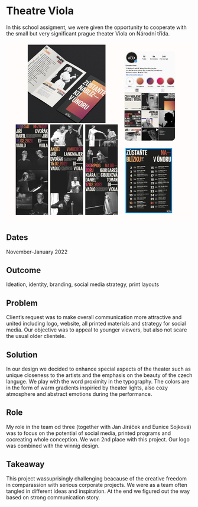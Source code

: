 # Theatre Viola
In this school assigment, we were given the opportunity  to cooperate with the small but very significant prague theater Viola on Národní třída. 

![Alt text description.](case-study-viola.jpg)
## Dates
November-January 2022

## Outcome
Ideation, identity, branding, social media strategy, print layouts 

## Problem
Client’s request was to make overall communication more attractive and united including logo, website, all printed materials and  strategy for social media. Our objective was to appeal to younger viewers, but also not scare the usual older clientele.

## Solution
In our design we decided to enhance special aspects of the theater such as unique closeness to the artists and the emphasis on the beauty of the czech languge. We play with the word proximity in the typography. The colors are in the form of warm gradients inspiried by theater lights, also cozy atmosphere and abstract emotions during the performance.

## Role
My role in the team od three (together with Jan Jiráček and Eunice Sojková) was to focus on the potential of social media, printed programs and cocreating whole conception. We won 2nd place with this project. Our logo was combined with the winnig design. 

## Takeaway
This project wassuprisingly challenging beacause of the creative freedom in comparassion with serious corporate projects. We were as a team often tangled in different ideas and inspiration. At the end we figured out the way based on strong communication story.   


